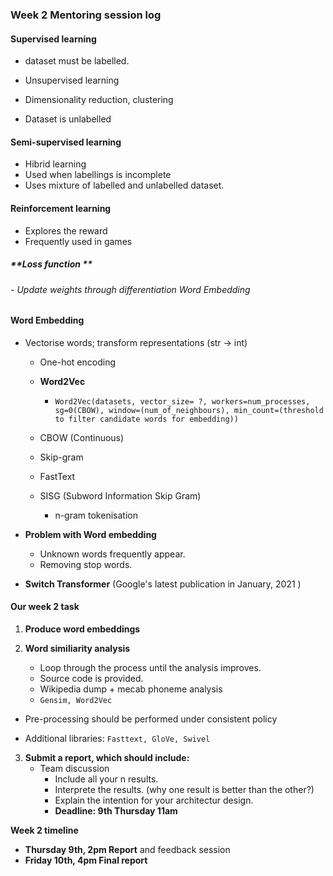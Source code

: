 ### **Week 2 Mentoring session log** 

#### **Supervised learning**

- dataset must be labelled.

- Unsupervised learning

- Dimensionality reduction, clustering
- Dataset is unlabelled

#### Semi-supervised learning

- Hibrid learning
- Used when labellings is incomplete
- Uses mixture of labelled and unlabelled dataset.

#### Reinforcement learning

- Explores the reward
- Frequently used in games

##### **Loss function ** 

###### - Update weights through differentiation Word Embedding

#### **Word Embedding**

- Vectorise words; transform representations (str -> int)

  - One-hot encoding

  - **Word2Vec**
    - ```Word2Vec(datasets, vector_size= ?, workers=num_processes, sg=0(CBOW), window=(num_of_neighbours), min_count=(threshold to filter candidate words for embedding))```
  - CBOW (Continuous)
  - Skip-gram
  - FastText
  - SISG (Subword Information Skip Gram)
    - n-gram tokenisation

- **Problem with Word embedding**
  - Unknown words frequently appear.
  - Removing stop words.

- **Switch Transformer** (Google's latest publication in January, 2021 )



#### **Our week 2 task**

1. **Produce word embeddings**

2. **Word similiarity analysis**
   - Loop through the process until the analysis improves.
   - Source code is provided.
   - Wikipedia dump + mecab phoneme analysis
   - ```Gensim, Word2Vec```

- Pre-processing should be performed under consistent policy

- Additional libraries: ```Fasttext, GloVe, Swivel```

3. **Submit a report, which should include:**
   - Team discussion
     - Include all your n results.
     - Interprete the results. (why one result is better than the other?)
     - Explain the intention for your architectur design.
     - **Deadline: 9th Thursday 11am**



**Week 2 timeline**

- **Thursday 9th, 2pm Report** and feedback session
- **Friday 10th, 4pm Final report**